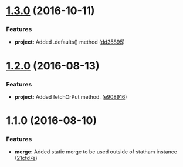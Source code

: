 <a name="1.3.0"></a>
# [1.3.0](https://github.com/SpoonX/homefront/compare/1.2.3...v1.3.0) (2016-10-11)


### Features

* **project:** Added .defaults() method ([dd35895](https://github.com/SpoonX/homefront/commit/dd35895))



<a name="1.2.0"></a>
# [1.2.0](https://github.com/SpoonX/homefront/compare/v1.1.2...v1.2.0) (2016-08-13)


### Features

* **project:** Added fetchOrPut method. ([e908916](https://github.com/SpoonX/homefront/commit/e908916))



<a name="1.1.0"></a>
# 1.1.0 (2016-08-10)


### Features

* **merge:** Added static merge to be used outside of statham instance ([21cfd7e](https://github.com/SpoonX/homefront/commit/21cfd7e))



